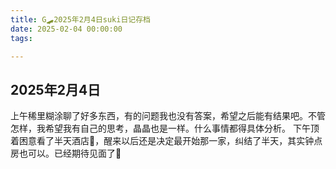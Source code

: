 ```yaml
---
title: G🛹2025年2月4日suki日记存档
date: 2025-02-04 00:00:00
tags:

---
```


## 2025年2月4日

上午稀里糊涂聊了好多东西，有的问题我也没有答案，希望之后能有结果吧。不管怎样，我希望我有自己的思考，晶晶也是一样。什么事情都得具体分析。
下午顶着困意看了半天酒店🥱，醒来以后还是决定最开始那一家，纠结了半天，其实钟点房也可以。已经期待见面了🥰
